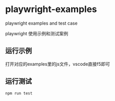 # playwright-examples

playwright examples and test case

playwright 使用示例和测试案例

## 运行示例

打开对应的examples里的js文件，vscode直接f5即可

## 运行测试

`npm run test`
